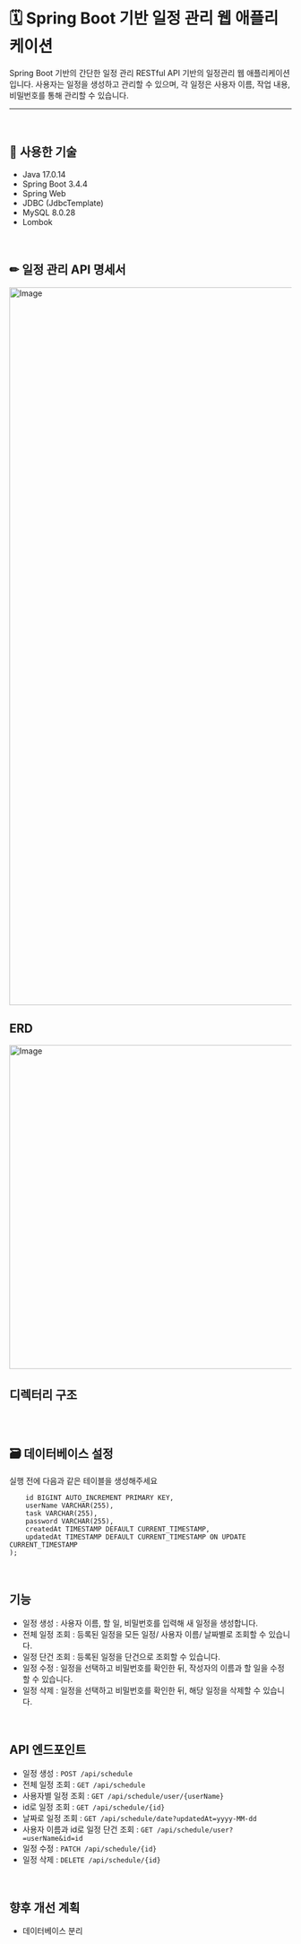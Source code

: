 # 🗓 Spring Boot 기반 일정 관리 웹 애플리케이션

Spring Boot 기반의 간단한 일정 관리 RESTful API 기반의 일정관리 웹 애플리케이션입니다. 사용자는 일정을 생성하고 관리할 수 있으며, 각 일정은 사용자 이름, 작업 내용, 비밀번호를 통해 관리할 수 있습니다.

---

<br>

## 🔧 사용한 기술

- Java 17.0.14  
- Spring Boot 3.4.4  
- Spring Web  
- JDBC (JdbcTemplate)  
- MySQL 8.0.28 
- Lombok  

<br>

## ✏ 일정 관리 API 명세서 

<img width="1281" alt="Image" src="https://github.com/user-attachments/assets/b27d0c26-70b4-43dc-afb6-858a4c7ac8d7" />

<br>

## ERD

<img width="578" alt="Image" src="https://github.com/user-attachments/assets/5bca6043-8ac7-42e7-a4f3-c7b15249f3c8" />

<br>

## 디렉터리 구조
```



```


## 🗃 데이터베이스 설정
실행 전에 다음과 같은 테이블을 생성해주세요

```CREATE TABLE schedules (
    id BIGINT AUTO_INCREMENT PRIMARY KEY,
    userName VARCHAR(255),
    task VARCHAR(255),
    password VARCHAR(255),
    createdAt TIMESTAMP DEFAULT CURRENT_TIMESTAMP,
    updatedAt TIMESTAMP DEFAULT CURRENT_TIMESTAMP ON UPDATE CURRENT_TIMESTAMP
);
```
<br>

## 기능
- 일정 생성 : 사용자 이름, 할 일, 비밀번호를 입력해 새 일정을 생성합니다.
- 전체 일정 조회 : 등록된 일정을 모든 일정/ 사용자 이름/ 날짜별로 조회할 수 있습니다.
- 일정 단건 조회 : 등록된 일정을 단건으로 조회할 수 있습니다.
- 일정 수정 : 일정을 선택하고 비밀번호를 확인한 뒤, 작성자의 이름과 할 일을 수정할 수 있습니다.
- 일정 삭제 : 일정을 선택하고 비밀번호를 확인한 뒤, 해당 일정을 삭제할 수 있습니다.

<br>

## API 엔드포인트
- 일정 생성 :  `POST /api/schedule`
- 전체 일정 조회 : `GET /api/schedule`
- 사용자별 일정 조회 : `GET /api/schedule/user/{userName}`
- id로 일정 조회 : `GET /api/schedule/{id}`
- 날짜로 일정 조회 : `GET /api/schedule/date?updatedAt=yyyy-MM-dd`
- 사용자 이름과 id로 일정 단건 조회 : `GET /api/schedule/user?=userName&id=id`
- 일정 수정 : `PATCH /api/schedule/{id}`
- 일정 삭제 : `DELETE /api/schedule/{id}`

<br>

## 향후 개선 계획
- 데이터베이스 분리  
  
